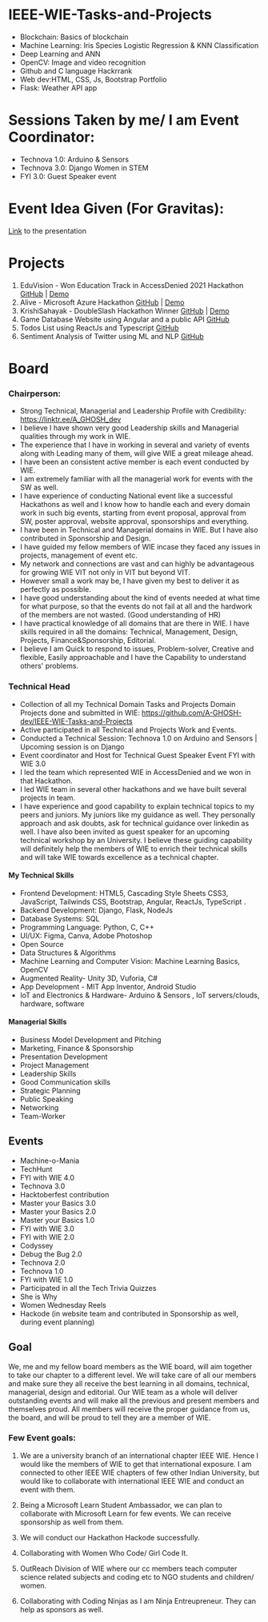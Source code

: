 # IEEE-WIE-Tasks-and-Projects

- Blockchain: Basics of blockchain
- Machine Learning: Iris Species Logistic Regression & KNN Classification
- Deep Learning and ANN
- OpenCV: Image and video recognition
- Github and C language Hackrrank
- Web dev:HTML, CSS, Js, Bootstrap Portfolio
- Flask: Weather API app


# Sessions Taken by me/ I am Event Coordinator:

- Technova 1.0: Arduino & Sensors 
- Technova 3.0: Django Women in STEM
- FYI 3.0: Guest Speaker event

# Event Idea Given (For Gravitas): 

[Link](https://docs.google.com/presentation/d/16fgZDQXrS6VMi_W9cG8Dhj2Ri6CtgNqrZTidQXmQ1EQ/edit?usp=sharing) to the presentation


# Projects

1. EduVision - Won Education Track in AccessDenied 2021 Hackathon [GitHub](https://github.com/A-GHOSH-dev/access_denied_project)  |  [Demo](https://www.youtube.com/watch?v=43FutdjrHhE&t=50s)
2. Alive - Microsoft Azure Hackathon [GitHub](https://github.com/A-GHOSH-dev/Alive__MicrosoftAzureDeveloperLeagueHack)  |  [Demo](https://www.youtube.com/watch?v=uNwJCJb5QhI&t=5s)
3. KrishiSahayak - DoubleSlash Hackathon Winner [GitHub](https://github.com/IEEE-WIE-VIT/Krishi-Sahayak)  |  [Demo](https://www.youtube.com/watch?v=mkJ4upvsbBM&t=54s)
4. Game Database Website using Angular and a public API [GitHub](https://github.com/A-GHOSH-dev/Angular-and-API-project)
5. Todos List using ReactJs and Typescript [GitHub](https://github.com/A-GHOSH-dev/React-and-TypeScript-Project)
6. Sentiment Analysis of Twitter using ML and NLP [GitHub](https://github.com/A-GHOSH-dev/Sentiment-Analysis-of-Twitter-using-ML-and-NLP)


# Board

### Chairperson:

- Strong Technical, Managerial and Leadership Profile with Credibility:  https://linktr.ee/A_GHOSH_dev
- I believe I have shown very good Leadership skills and Managerial qualities through my work in WIE.
- The experience that I have in working in several and variety of events along with Leading many of them, will give WIE a great mileage ahead. 
- I have been an consistent active member is each event conducted by WIE.
- I am extremely familiar with all the managerial work for events with the SW as well. 
- I have experience of conducting National event like a successful Hackathons as well and I know how to handle each and every domain work in such big events, starting from event proposal, approval from SW, poster approval, website approval, sponsorships and everything.
- I have been in Technical and Managerial domains in WIE. But I have also contributed in Sponsorship and Design.
- I have guided my fellow members of WIE incase they faced any issues in projects, management of event etc.
- My network and connections are vast and can highly be advantageous for growing WIE VIT not only in VIT but beyond VIT.
- However small a work may be, I have given my best to deliver it as perfectly as possible.
- I have good understanding about the kind of events needed at what time for what purpose, so that the events do not fail at all and the hardwork of the members are not wasted. (Good understanding of HR)
- I have practical knowledge of all domains that are there in WIE. I have skills required in all the domains: Technical, Management, Design, Projects, Finance&Sponsorship, Editorial.
- I believe I am Quick to respond to issues, Problem-solver, Creative and flexible, Easily approachable and I have the Capability to understand others' problems.

### Technical Head

- Collection of all my Technical Domain Tasks and Projects Domain Projects done and submitted in WIE:  https://github.com/A-GHOSH-dev/IEEE-WIE-Tasks-and-Projects
- Active participated in all Technical and Projects Work and Events.
- Conducted a Technical Session: Technova 1.0 on Arduino and Sensors |  Upcoming session is on Django
- Event coordinator and Host for Technical Guest Speaker Event FYI with WIE 3.0
- I led the team which represented WIE in AccessDenied and we won in that Hackathon.
- I led WIE team in several other hackathons and we have built several projects in team.
- I have experience and good capability to explain technical topics to my peers and juniors. My juniors like my guidance as well. They personally approach and ask doubts, ask for technical guidance over linkedin as well. I have also been invited as guest speaker for an upcoming technical workshop by an University. I believe these guiding capability will definitely help the members of WIE to enrich their technical skills and will take WIE towards excellence as a technical chapter.

#### My Technical Skills
- Frontend Development: HTML5, Cascading Style Sheets CSS3, JavaScript, Tailwinds CSS, Bootstrap, Angular, ReactJs, TypeScript .
- Backend Development: Django, Flask, NodeJs
- Database Systems: SQL
- Programming Language: Python, C, C++
- UI/UX: Figma, Canva, Adobe Photoshop
- Open Source 
- Data Structures & Algorithms 
- Machine Learning and Computer Vision: Machine Learning Basics, OpenCV
- Augmented Reality- Unity 3D, Vuforia, C# 
- App Development - MIT App Inventor, Android Studio
- IoT and Electronics & Hardware- Arduino & Sensors , IoT servers/clouds, hardware, software

#### Managerial Skills
- Business Model Development and Pitching
- Marketing, Finance & Sponsorship 
- Presentation Development 
- Project Management 
- Leadership Skills
- Good Communication skills 
- Strategic Planning 
- Public Speaking 
- Networking 
- Team-Worker


## Events
- Machine-o-Mania
- TechHunt
- FYI with WIE 4.0
- Technova 3.0
- Hacktoberfest contribution
- Master your Basics 3.0
- Master your Basics 2.0
- Master your Basics 1.0
- FYI with WIE 3.0
- FYI with WIE 2.0
- Codyssey
- Debug the Bug 2.0
- Technova 2.0
- Technova 1.0
- FYI with WIE 1.0
- Participated in all the Tech Trivia Quizzes
- She is Why
- Women Wednesday Reels
- Hackode (in website team and contributed in Sponsorship as well, during event planning)

## Goal

We, me and my fellow board members as the WIE board, will aim together to take our chapter to a different level. We will take care of all our members and make sure they all receive the best learning in all domains, technical, managerial, design and editorial. Our WIE team as a whole will deliver outstanding events and will make all the previous and present members and themselves proud. All members will receive the proper guidance from us, the board, and will be proud to tell they are a member of WIE. 

### Few Event goals: 

1. We are a university branch of an international chapter IEEE WIE. Hence I would like the members of WIE to get that international exposure. I am connected to other IEEE WIE chapters of few other Indian University, but would like to collaborate with international IEEE WIE and conduct an event with them.

2. Being a Microsoft Learn Student Ambassador, we can plan to collaborate with Microsoft Learn for few events. We can receive sponsorship as well from them.

3. We will conduct our Hackathon Hackode successfully.

4. Collaborating with Women Who Code/ Girl Code It.

5. OutReach Division of WIE where our cc members teach computer science related subjects and coding etc to NGO students and children/ women.

6. Collaborating with Coding Ninjas as I am Ninja Entreupreneur. They can help as sponsors as well.




